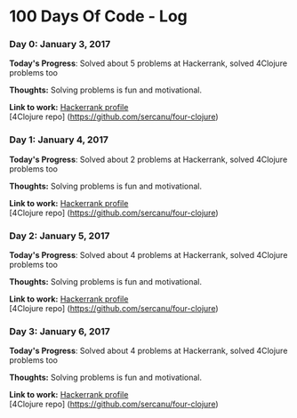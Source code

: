 # 100 Days Of Code - Log

### Day 0: January 3, 2017

**Today's Progress**: Solved about 5 problems at Hackerrank, solved 4Clojure problems too

**Thoughts:** Solving problems is fun and motivational.

**Link to work:**
[Hackerrank profile](https://www.hackerrank.com/sercanulucan)  
[4Clojure repo] (https://github.com/sercanu/four-clojure)

### Day 1: January 4, 2017

**Today's Progress**: Solved about 2 problems at Hackerrank, solved 4Clojure problems too

**Thoughts:** Solving problems is fun and motivational.

**Link to work:**
[Hackerrank profile](https://www.hackerrank.com/sercanulucan)  
[4Clojure repo] (https://github.com/sercanu/four-clojure)

### Day 2: January 5, 2017

**Today's Progress**: Solved about 4 problems at Hackerrank, solved 4Clojure problems too

**Thoughts:** Solving problems is fun and motivational.

**Link to work:**
[Hackerrank profile](https://www.hackerrank.com/sercanulucan)  
[4Clojure repo] (https://github.com/sercanu/four-clojure)

### Day 3: January 6, 2017

**Today's Progress**: Solved about 4 problems at Hackerrank, solved 4Clojure problems too

**Thoughts:** Solving problems is fun and motivational.

**Link to work:**
[Hackerrank profile](https://www.hackerrank.com/sercanulucan)  
[4Clojure repo] (https://github.com/sercanu/four-clojure)
